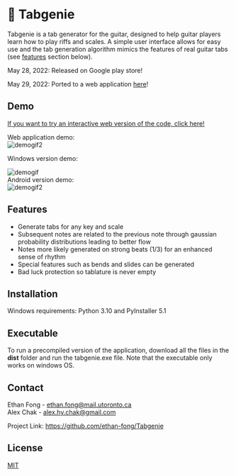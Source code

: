 # :guitar: Tabgenie

Tabgenie is a tab generator for the guitar, designed to help guitar players learn how to play riffs and scales. A simple user interface allows for easy use and the tab generation algorithm mimics the features of real guitar tabs (see [features](#features) section below). 

May 28, 2022: Released on Google play store!

May 29, 2022: Ported to a web application [here](https://ethan-fong.github.io/Tab-Genie/)!

## Demo
[If you want to try an interactive web version of the code, click here!](https://ethan-fong.github.io/Tab-Genie/)  

Web application demo:  
  ![demogif2](https://github.com/ethan-fong/Tabgenie/blob/main/docs/Webappscreencap.gif)  
  
Windows version demo:  

  ![demogif](https://github.com/ethan-fong/Tabgenie/blob/main/docs/Recording%202022-05-19%20at%2001.38.49.gif)  
Android version demo:  
  ![demogif2](https://github.com/ethan-fong/Tabgenie/blob/main/docs/newscreencap.gif)

## Features

- Generate tabs for any key and scale
- Subsequent notes are related to the previous note through gaussian probability distributions leading to better flow
- Notes more likely generated on strong beats (1/3) for an enhanced sense of rhythm
- Special features such as bends and slides can be generated
- Bad luck protection so tablature is never empty

## Installation
Windows requirements: Python 3.10 and PyInstaller 5.1


## Executable

To run a precompiled version of the application, download all the files in the **dist** folder and run the tabgenie.exe file. Note that the executable only works on windows OS.

## Contact

Ethan Fong - ethan.fong@mail.utoronto.ca  
Alex Chak - alex.hy.chak@gmail.com

Project Link: https://github.com/ethan-fong/Tabgenie

## License
[MIT](https://choosealicense.com/licenses/mit/)
